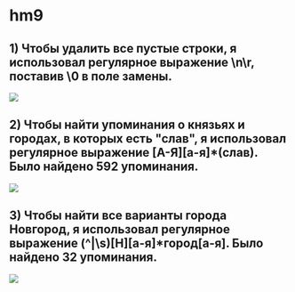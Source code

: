 # hm9
## 1) Чтобы удалить все пустые строки, я использовал регулярное выражение \n\r, поставив \0 в поле замены.
![](https://pp.userapi.com/c845221/v845221357/690e2/vEFJd8hqs7E.jpg)
## 2) Чтобы найти упоминания о князьях и городах, в которых есть "слав", я использовал регулярное выражение [А-Я][а-я]*(слав). Было найдено 592 упоминания.
![](https://pp.userapi.com/c845221/v845221357/690d8/Jb0cqpFu9q4.jpg)
## 3) Чтобы найти все варианты города Новгород, я использовал регулярное выражение (^|\s)[Н][а-я]*город[а-я]. Было найдено 32 упоминания.
![](https://pp.userapi.com/c845221/v845221357/690c4/UdrrXadNNGc.jpg)
